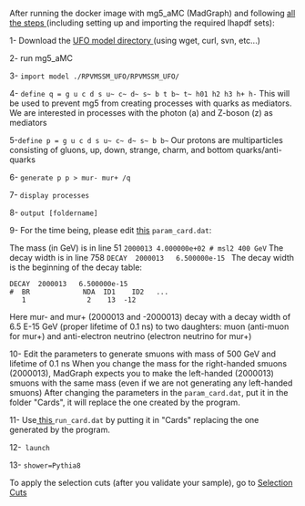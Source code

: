 After running the docker image with mg5_aMC (MadGraph)  and following [all the steps ](https://github.com/lawrenceleejr/DVMuReint)(including setting up and importing the required lhapdf sets):

1- Download the [UFO model directory ](https://github.com/lawrenceleejr/DVMuReint/tree/main/RPVMSSM_UFO)(using wget, curl, svn, etc...)

2- run mg5_aMC

3- `import model ./RPVMSSM_UFO/RPVMSSM_UFO/`

4-  `define q = g u c d s u~ c~ d~ s~ b t b~ t~ h01 h2 h3 h+ h-` This will be used to prevent mg5 from creating processes with quarks as mediators. We are interested in processes with the photon (a) and Z-boson (z) as mediators

5-`define p = g u c d s u~ c~ d~ s~ b b~` Our protons are multiparticles consisting of gluons, up, down, strange, charm, and bottom quarks/anti-quarks

6- `generate p p > mur- mur+ /q`

7- `display processes`

8- `output [foldername]`

9- For the time being, please edit [this](https://github.com/A-A-Abdelhamid/LLP_Sleptons_RPV_SUSY/blob/main/Cards/param_card.dat) `param_card.dat`:

The mass (in GeV) is in line 51 `2000013 4.000000e+02 # msl2 400 GeV`
The decay width is in line 758 `DECAY  2000013   6.500000e-15 `
The decay width is the beginning of the decay table:
```
DECAY  2000013   6.500000e-15
#  BR             NDA  ID1    ID2   ...
   1               2    13  -12 
```
Here mur- and mur+ (2000013 and -2000013) decay with a decay width of 6.5 E-15 GeV (proper lifetime of 0.1 ns) to two daughters: muon  (anti-muon for mur+) and anti-electron neutrino (electron neutrino for mur+)

10-
 Edit the parameters to generate smuons with mass of 500 GeV and lifetime of 0.1 ns
When you change the mass for the right-handed smuons (2000013), MadGraph expects you to make the left-handed (2000013) smuons with the same mass (even if we are not generating any left-handed smuons)
 After changing the parameters in the `param_card.dat`, put it in the folder "Cards", it will replace the one created by the program.

11- Use[ this ](https://github.com/A-A-Abdelhamid/LLP_Sleptons_RPV_SUSY/blob/main/Cards/run_card.dat) `run_card.dat` by putting it in "Cards" replacing the one generated by the program.

12-` launch`

13- `shower=Pythia8`


To apply the selection cuts (after you validate your sample), go to [Selection Cuts](https://github.com/A-A-Abdelhamid/LLP_Sleptons_RPV_SUSY/tree/main/Selection%20Cuts#readme)
